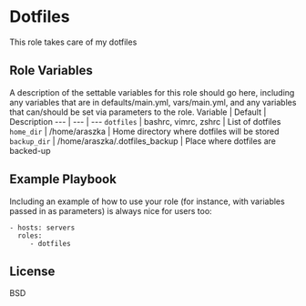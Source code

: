 Dotfiles
=========

This role takes care of my dotfiles


Role Variables
--------------

A description of the settable variables for this role should go here, including any variables that are in defaults/main.yml, vars/main.yml, and any variables that can/should be set via parameters to the role.
Variable | Default | Description
--- | --- | ---
`dotfiles` | bashrc, vimrc, zshrc | List of dotfiles
`home_dir` | /home/araszka | Home directory where dotfiles will be stored
`backup_dir` | /home/araszka/.dotfiles_backup | Place where dotfiles are backed-up




Example Playbook
----------------

Including an example of how to use your role (for instance, with variables passed in as parameters) is always nice for users too:

    - hosts: servers
      roles:
         - dotfiles

License
-------

BSD

